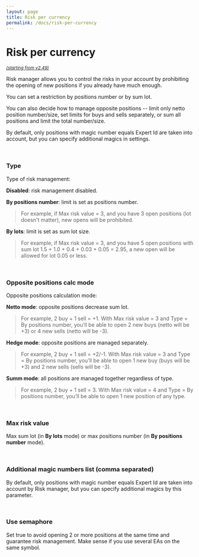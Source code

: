 ```yaml
---
layout: page
title: Risk per currency
permalink: /docs/risk-per-currency
---
```


# Risk per currency

<sup>[*(starting from v2.49)*](/docs/versions-history#20221007-249)</sup>

Risk manager allows you to control the risks in your account by prohibiting the opening of new positions if you already have much enough.

You can set a restriction by positions number or by sum lot.

You can also decide how to manage opposite positions -- limit only netto position number/size, set limits for buys and sells separately, or sum all positions and limit the total number/size.

By default, only positions with magic number equals Expert Id are taken into account, but you can specify additional magics in settings.

<br />

### Type

Type of risk management:

**Disabled**: risk management disabled.

**By positions number**: limit is set as positions number. 

> For example, if Max risk value = 3, and you have 3 open positions (lot doesn't matter), new opens will be prohibited.

**By lots**: limit is set as sum lot size.

> For example, if Max risk value = 3, and you have 5 open positions with sum lot 1.5 + 1.0 + 0.4 + 0.03 + 0.05 = 2.95, a new open will be allowed for lot 0.05 or less.

<br />

### Opposite positions calc mode

Opposite positions calculation mode:

**Netto mode**: opposite positions decrease sum lot.

> For example, 2 buy + 1 sell = +1. With Max risk value = 3 and Type = By positions number, you’ll be able to open 2 new buys (netto will be +3) or 4 new sells (netto will be -3).

**Hedge mode**: opposite positions are managed separately.

> For example, 2 buy + 1 sell = +2/-1. With Max risk value = 3 and Type = By positions number, you’ll be able to open 1 new buy (buys will be +3) and 2 new sells (sells will be -3).

**Summ mode**: all positions are managed together regardless of type.

> For example, 2 buy + 1 sell = 3. With Max risk value = 4 and Type = By positions number, you’ll be able to open 1 new position of any type.

<br />

### Max risk value

Max sum lot (in **By lots** mode) or max positions number (in **By positions number** mode).

<br />

### Additional magic numbers list (comma separated)

By default, only positions with magic number equals Expert Id are taken into account by Risk manager, but you can specify additional magics by this parameter.

<br />

### Use semaphore

Set true to avoid opening 2 or more positions at the same time and guarantee risk management. Make sense if you use several EAs on the same symbol.


